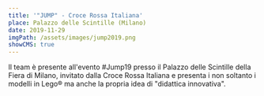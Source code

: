 ```yaml
---
title: '"JUMP" - Croce Rossa Italiana'
place: Palazzo delle Scintille (Milano)
date: 2019-11-29
imgPath: /assets/images/jump2019.png
showCMS: true
---
```

Il team è presente all'evento #Jump19 presso il Palazzo delle Scintille della Fiera di Milano, invitato dalla Croce Rossa Italiana e presenta i non soltanto i modelli in Lego® ma anche la propria idea di "didattica innovativa".